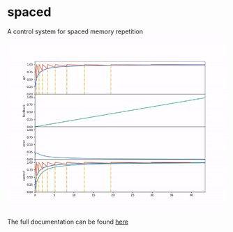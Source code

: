 # spaced

A control system for spaced memory repetition

![example animation](animate.gif)

The full documentation can be found [here](https://aleph2c.github.io/spaced/)
